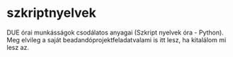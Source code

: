 # szkriptnyelvek
DUE órai munkásságok csodálatos anyagai (Szkript nyelvek óra - Python). Meg elvileg a saját beadandóprojektfeladatvalami is itt lesz, ha kitalálom mi lesz az.
